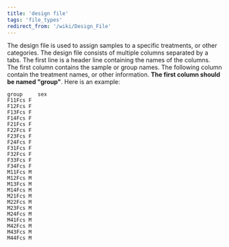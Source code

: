 ```yaml
---
title: 'design file'
tags: 'file_types'
redirect_from: '/wiki/Design_File'
---
```

The design file is used to assign samples to a specific treatments, or
other categories. The design file consists of multiple columns separated
by a tabs. The first line is a header line containing the names of the
columns. The first column contains the sample or group names. The
following column contain the treatment names, or other information.
**The first column should be named "group"**. Here is an example:

    group     sex
    F11Fcs F
    F12Fcs F
    F13Fcs F
    F14Fcs F
    F21Fcs F
    F22Fcs F
    F23Fcs F
    F24Fcs F
    F31Fcs F
    F32Fcs F
    F33Fcs F
    F34Fcs F
    M11Fcs M
    M12Fcs M
    M13Fcs M
    M14Fcs M
    M21Fcs M
    M22Fcs M
    M23Fcs M
    M24Fcs M
    M41Fcs M
    M42Fcs M
    M43Fcs M
    M44Fcs M


